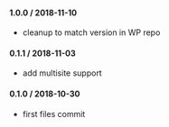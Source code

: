 
#### 1.0.0 / 2018-11-10
* cleanup to match version in WP repo

#### 0.1.1 / 2018-11-03
* add multisite support

#### 0.1.0 / 2018-10-30
* first files commit
